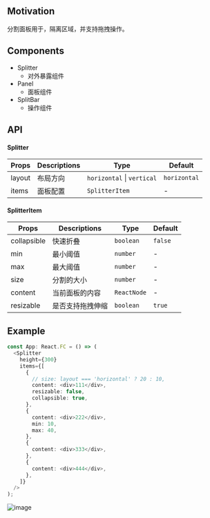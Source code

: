 ## Motivation

分割面板用于，隔离区域，并支持拖拽操作。

## Components

- Splitter
  - 对外暴露组件
- Panel
  - 面板组件
- SplitBar
  - 操作组件

## API

#### Splitter

| Props        | Descriptions | Type                       | Default      |
| ------------ | ------------ | -------------------------- | ------------ |
| layout       | 布局方向     | `horizontal` \| `vertical` | `horizontal` |
| items        | 面板配置     | `SplitterItem`           | -            |

#### SplitterItem

| Props       | Descriptions     | Type        | Default |
| ----------- | ---------------- | ----------- | ------- |
| collapsible | 快速折叠         | `boolean`   | `false` |
| min         | 最小阈值         | `number`    | -       |
| max         | 最大阈值         | `number`    | -       |
| size        | 分割的大小       | `number`    | -       |
| content     | 当前面板的内容   | `ReactNode` | -       |
| resizable   | 是否支持拖拽伸缩 | `boolean`   | `true`  |

## Example

```ts
const App: React.FC = () => (
  <Splitter
    height={300}
    items={[
      {
        // size: layout === 'horizontal' ? 20 : 10,
        content: <div>111</div>,
        resizable: false,
        collapsible: true,
      },
      {
        content: <div>222</div>,
        min: 10,
        max: 40,
      },
      {
        content: <div>333</div>,
      },
      {
        content: <div>444</div>,
      },
    ]}
  />
);
```

![image](https://github.com/user-attachments/assets/4a486e15-41b9-4f4a-a497-ecd137df480e)
